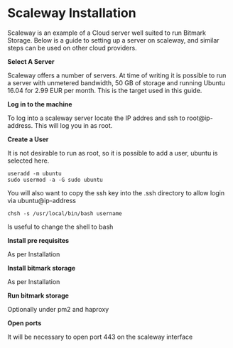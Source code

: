 # Scaleway Installation

Scaleway is an example of a Cloud server well suited to run Bitmark Storage.  Below is a guide to setting up a server on scaleway, and similar steps can be used on other cloud providers.

**Select A Server**

Scaleway offers a number of servers.  At time of writing it is possible to run a server with unmetered bandwidth, 50 GB of storage and running Ubuntu 16.04 for 2.99 EUR per month.  This is the target used in this guide.

**Log in to the machine**

To log into a scaleway server locate the IP addres and ssh to root@ip-address.  This will log you in as root.

**Create a User**

It is not desirable to run as root, so it is possible to add a user, ubuntu is selected here.

```
useradd -m ubuntu
sudo usermod -a -G sudo ubuntu
```

 You will also want to copy the ssh key into the .ssh directory to allow login via ubuntu@ip-address

```
chsh -s /usr/local/bin/bash username
```

 Is useful to change the shell to bash

**Install pre requisites**

As per Installation

**Install bitmark storage**

As per Installation

**Run bitmark storage**

Optionally under pm2 and haproxy

**Open ports**

It will be necessary to open port 443 on the scaleway interface




